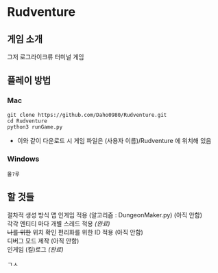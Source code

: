 # Rudventure

## 게임 소개
그저 로그라이크류 터미널 게임   
   
## 플레이 방법   
### Mac   
```
git clone https://github.com/Daho0980/Rudventure.git
cd Rudventure
python3 runGame.py
```
- 이와 같이 다운로드 시 게임 파일은 (사용자 이름)/Rudventure 에 위치해 있음

### Windows   
    몰?루

## 할 것들   
절차적 생성 방식 맵 인게임 적용 (알고리즘 : DungeonMaker.py) (아직 안함)   
각각 엔티티 마다 개별 스레드 적용 _(완료)_   
~~나를 위한~~ 위치 확인 편리화를 위한 ID 적용 (아직 안함)   
디버그 모드 제작 (아직 안함)   
인게임 (킬)로그 _(완료)_
      
ㄱㅅ